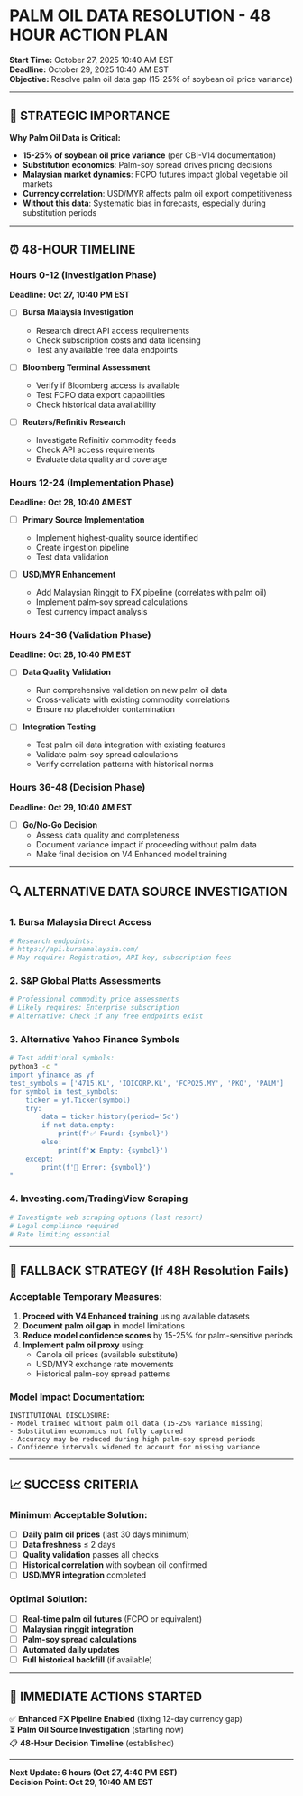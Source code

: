# PALM OIL DATA RESOLUTION - 48 HOUR ACTION PLAN
**Start Time:** October 27, 2025 10:40 AM EST  
**Deadline:** October 29, 2025 10:40 AM EST  
**Objective:** Resolve palm oil data gap (15-25% of soybean oil price variance)

---

## 🎯 **STRATEGIC IMPORTANCE**

**Why Palm Oil Data is Critical:**
- **15-25% of soybean oil price variance** (per CBI-V14 documentation)
- **Substitution economics**: Palm-soy spread drives pricing decisions
- **Malaysian market dynamics**: FCPO futures impact global vegetable oil markets
- **Currency correlation**: USD/MYR affects palm oil export competitiveness
- **Without this data**: Systematic bias in forecasts, especially during substitution periods

---

## ⏰ **48-HOUR TIMELINE**

### **Hours 0-12 (Investigation Phase)**
**Deadline: Oct 27, 10:40 PM EST**

- [ ] **Bursa Malaysia Investigation**
  - Research direct API access requirements
  - Check subscription costs and data licensing
  - Test any available free data endpoints

- [ ] **Bloomberg Terminal Assessment**
  - Verify if Bloomberg access is available
  - Test FCPO data export capabilities
  - Check historical data availability

- [ ] **Reuters/Refinitiv Research**
  - Investigate Refinitiv commodity feeds
  - Check API access requirements
  - Evaluate data quality and coverage

### **Hours 12-24 (Implementation Phase)**
**Deadline: Oct 28, 10:40 AM EST**

- [ ] **Primary Source Implementation**
  - Implement highest-quality source identified
  - Create ingestion pipeline
  - Test data validation

- [ ] **USD/MYR Enhancement**
  - Add Malaysian Ringgit to FX pipeline (correlates with palm oil)
  - Implement palm-soy spread calculations
  - Test currency impact analysis

### **Hours 24-36 (Validation Phase)**
**Deadline: Oct 28, 10:40 PM EST**

- [ ] **Data Quality Validation**
  - Run comprehensive validation on new palm oil data
  - Cross-validate with existing commodity correlations
  - Ensure no placeholder contamination

- [ ] **Integration Testing**
  - Test palm oil data integration with existing features
  - Validate palm-soy spread calculations
  - Verify correlation patterns with historical norms

### **Hours 36-48 (Decision Phase)**
**Deadline: Oct 29, 10:40 AM EST**

- [ ] **Go/No-Go Decision**
  - Assess data quality and completeness
  - Document variance impact if proceeding without palm data
  - Make final decision on V4 Enhanced model training

---

## 🔍 **ALTERNATIVE DATA SOURCE INVESTIGATION**

### **1. Bursa Malaysia Direct Access**
```bash
# Research endpoints:
# https://api.bursamalaysia.com/
# May require: Registration, API key, subscription fees
```

### **2. S&P Global Platts Assessments**
```bash
# Professional commodity price assessments
# Likely requires: Enterprise subscription
# Alternative: Check if any free endpoints exist
```

### **3. Alternative Yahoo Finance Symbols**
```bash
# Test additional symbols:
python3 -c "
import yfinance as yf
test_symbols = ['4715.KL', 'IOICORP.KL', 'FCPO25.MY', 'PKO', 'PALM']
for symbol in test_symbols:
    ticker = yf.Ticker(symbol)
    try:
        data = ticker.history(period='5d')
        if not data.empty:
            print(f'✅ Found: {symbol}')
        else:
            print(f'❌ Empty: {symbol}')
    except:
        print(f'🚨 Error: {symbol}')
"
```

### **4. Investing.com/TradingView Scraping**
```bash
# Investigate web scraping options (last resort)
# Legal compliance required
# Rate limiting essential
```

---

## 🚨 **FALLBACK STRATEGY (If 48H Resolution Fails)**

### **Acceptable Temporary Measures:**
1. **Proceed with V4 Enhanced training** using available datasets
2. **Document palm oil gap** in model limitations  
3. **Reduce model confidence scores** by 15-25% for palm-sensitive periods
4. **Implement palm oil proxy** using:
   - Canola oil prices (available substitute)
   - USD/MYR exchange rate movements
   - Historical palm-soy spread patterns

### **Model Impact Documentation:**
```
INSTITUTIONAL DISCLOSURE:
- Model trained without palm oil data (15-25% variance missing)
- Substitution economics not fully captured
- Accuracy may be reduced during high palm-soy spread periods
- Confidence intervals widened to account for missing variance
```

---

## 📈 **SUCCESS CRITERIA**

### **Minimum Acceptable Solution:**
- [ ] **Daily palm oil prices** (last 30 days minimum)
- [ ] **Data freshness** ≤ 2 days
- [ ] **Quality validation** passes all checks
- [ ] **Historical correlation** with soybean oil confirmed
- [ ] **USD/MYR integration** completed

### **Optimal Solution:**
- [ ] **Real-time palm oil futures** (FCPO or equivalent)
- [ ] **Malaysian ringgit integration**
- [ ] **Palm-soy spread calculations** 
- [ ] **Automated daily updates**
- [ ] **Full historical backfill** (if available)

---

## 🚀 **IMMEDIATE ACTIONS STARTED**

✅ **Enhanced FX Pipeline Enabled** (fixing 12-day currency gap)  
⏳ **Palm Oil Source Investigation** (starting now)  
📋 **48-Hour Decision Timeline** (established)

---

**Next Update: 6 hours (Oct 27, 4:40 PM EST)**  
**Decision Point: Oct 29, 10:40 AM EST**

